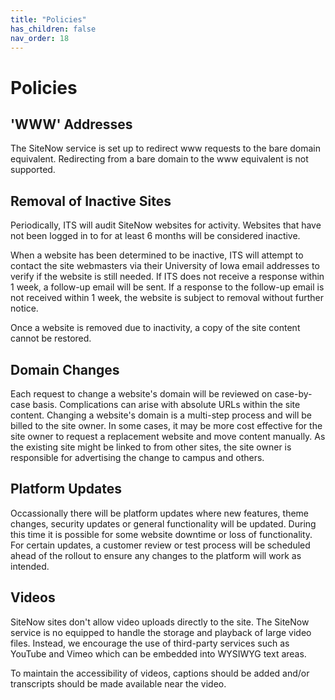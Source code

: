 ```yaml
---
title: "Policies"
has_children: false
nav_order: 18
---
```


# Policies


## 'WWW' Addresses

The SiteNow service is set up to redirect www requests to the bare domain equivalent. Redirecting from a bare domain to the www equivalent is not supported.


## Removal of Inactive Sites

Periodically, ITS will audit SiteNow websites for activity. Websites that have not been logged in to for at least 6 months will be considered inactive.

When a website has been determined to be inactive, ITS will attempt to contact the site webmasters via their University of Iowa email addresses to verify if the website is still needed. If ITS does not receive a response within 1 week, a follow-up email will be sent. If a response to the follow-up email is not received within 1 week, the website is subject to removal without further notice.

Once a website is removed due to inactivity, a copy of the site content cannot be restored.

## Domain Changes

Each request to change a website's domain will be reviewed on case-by-case basis. Complications can arise with absolute URLs within the site content. Changing a website's domain is a multi-step process and will be billed to the site owner. In some cases, it may be more cost effective for the site owner to request a replacement website and move content manually. As the existing site might be linked to from other sites, the site owner is responsible for advertising the change to campus and others.

## Platform Updates

Occassionally there will be platform updates where new features, theme changes, security updates or general functionality will be updated. During this time it is possible for some website downtime or loss of functionality. For certain updates, a customer review or test process will be scheduled ahead of the rollout to ensure any changes to the platform will work as intended.

## Videos

SiteNow sites don't allow video uploads directly to the site. The SiteNow service is no equipped to handle the storage and playback of large video files. Instead, we encourage the use of third-party services such as YouTube and Vimeo which can be embedded into WYSIWYG text areas.

To maintain the accessibility of videos, captions should be added and/or transcripts should be made available near the video.
